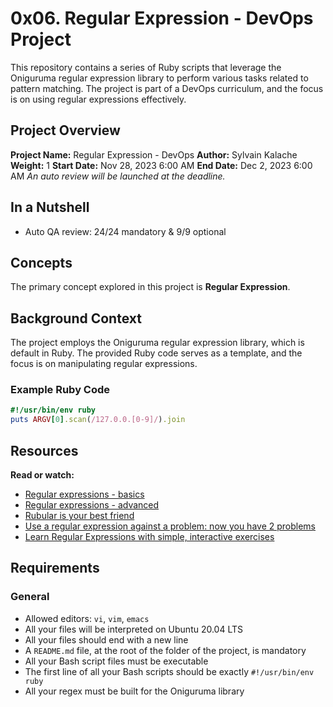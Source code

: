 # 0x06. Regular Expression - DevOps Project

This repository contains a series of Ruby scripts that leverage the Oniguruma regular expression library to perform various tasks related to pattern matching. The project is part of a DevOps curriculum, and the focus is on using regular expressions effectively.

## Project Overview

**Project Name:** Regular Expression - DevOps
**Author:** Sylvain Kalache
**Weight:** 1
**Start Date:** Nov 28, 2023 6:00 AM
**End Date:** Dec 2, 2023 6:00 AM
*An auto review will be launched at the deadline.*

## In a Nutshell

- Auto QA review: 24/24 mandatory & 9/9 optional

## Concepts

The primary concept explored in this project is **Regular Expression**.

## Background Context

The project employs the Oniguruma regular expression library, which is default in Ruby. The provided Ruby code serves as a template, and the focus is on manipulating regular expressions.

### Example Ruby Code

```ruby
#!/usr/bin/env ruby
puts ARGV[0].scan(/127.0.0.[0-9]/).join
```

## Resources

**Read or watch:**

- [Regular expressions - basics](https://www.slideshare.net/neha_jain/introducing-regular-expressions)
- [Regular expressions - advanced](https://www.slideshare.net/neha_jain/advanced-regular-expressions-80296518)
- [Rubular is your best friend](https://rubular.com/)
- [Use a regular expression against a problem: now you have 2 problems](https://blog.codinghorror.com/regular-expressions-now-you-have-two-problems/)
- [Learn Regular Expressions with simple, interactive exercises](https://regexone.com/)

## Requirements

### General

- Allowed editors: `vi`, `vim`, `emacs`
- All your files will be interpreted on Ubuntu 20.04 LTS
- All your files should end with a new line
- A `README.md` file, at the root of the folder of the project, is mandatory
- All your Bash script files must be executable
- The first line of all your Bash scripts should be exactly `#!/usr/bin/env ruby`
- All your regex must be built for the Oniguruma library
